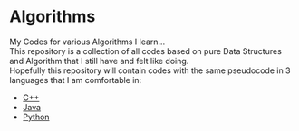 # Algorithms
My Codes for various Algorithms I learn...<br>
This repository is a collection of all codes based on pure Data Structures and Algorithm that I still have and felt like doing.<br>
Hopefully this repository will contain codes with the same pseudocode in 3 languages that I am comfortable in:<br>
* [C++](http://www.cplusplus.org/)
* [Java](https://www.java.com/en/)
* [Python](https://www.python.org/)
